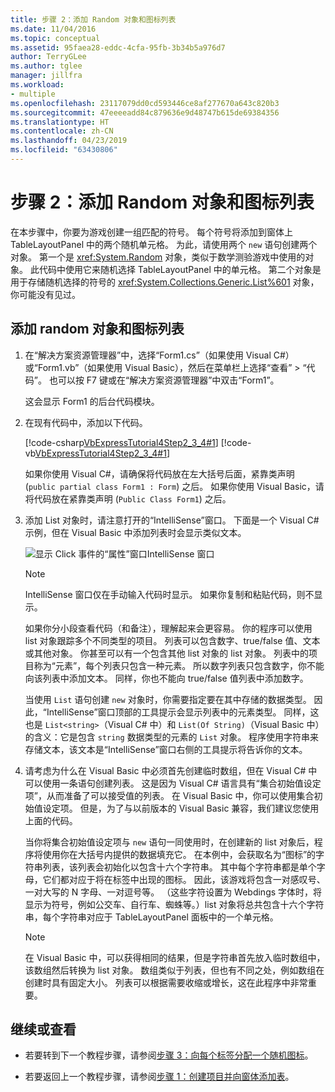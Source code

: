 ```yaml
---
title: 步骤 2：添加 Random 对象和图标列表
ms.date: 11/04/2016
ms.topic: conceptual
ms.assetid: 95faea28-eddc-4cfa-95fb-3b34b5a976d7
author: TerryGLee
ms.author: tglee
manager: jillfra
ms.workload:
- multiple
ms.openlocfilehash: 23117079dd0cd593446ce8af277670a643c820b3
ms.sourcegitcommit: 47eeeeadd84c879636e9d48747b615de69384356
ms.translationtype: HT
ms.contentlocale: zh-CN
ms.lasthandoff: 04/23/2019
ms.locfileid: "63430806"
---
```

# <a name="step-2-add-a-random-object-and-a-list-of-icons"></a>步骤 2：添加 Random 对象和图标列表
在本步骤中，你要为游戏创建一组匹配的符号。 每个符号将添加到窗体上 TableLayoutPanel 中的两个随机单元格。 为此，请使用两个 `new` 语句创建两个对象。 第一个是 <xref:System.Random> 对象，类似于数学测验游戏中使用的对象。 此代码中使用它来随机选择 TableLayoutPanel 中的单元格。 第二个对象是用于存储随机选择的符号的 <xref:System.Collections.Generic.List%601> 对象，你可能没有见过。

## <a name="to-add-a-random-object-and-a-list-of-icons"></a>添加 random 对象和图标列表

1. 在“解决方案资源管理器”中，选择“Form1.cs”（如果使用 Visual C#）或“Form1.vb”（如果使用 Visual Basic），然后在菜单栏上选择“查看” > “代码”。 也可以按 F7 键或在“解决方案资源管理器”中双击“Form1”。

     这会显示 Form1 的后台代码模块。

2. 在现有代码中，添加以下代码。

     [!code-csharp[VbExpressTutorial4Step2_3_4#1](../ide/codesnippet/CSharp/step-2-add-a-random-object-and-a-list-of-icons_1.cs)]
     [!code-vb[VbExpressTutorial4Step2_3_4#1](../ide/codesnippet/VisualBasic/step-2-add-a-random-object-and-a-list-of-icons_1.vb)]

     如果你使用 Visual C#，请确保将代码放在左大括号后面，紧靠类声明 (`public partial class Form1 : Form`) 之后。 如果你使用 Visual Basic，请将代码放在紧靠类声明 (`Public Class Form1`) 之后。

3. 添加 List 对象时，请注意打开的“IntelliSense”窗口。 下面是一个 Visual C# 示例，但在 Visual Basic 中添加列表时会显示类似文本。

     ![显示 Click 事件的“属性”窗口](../ide/media/express_listintellisense.png)IntelliSense 窗口

    > [!NOTE]
    > IntelliSense 窗口仅在手动输入代码时显示。 如果你复制和粘贴代码，则不显示。

     如果你分小段查看代码（和备注），理解起来会更容易。 你的程序可以使用 list 对象跟踪多个不同类型的项目。 列表可以包含数字、true/false 值、文本或其他对象。 你甚至可以有一个包含其他 list 对象的 list 对象。 列表中的项目称为“元素”，每个列表只包含一种元素。 所以数字列表只包含数字，你不能向该列表中添加文本。 同样，你也不能向 true/false 值列表中添加数字。

     当使用 `List` 语句创建 `new` 对象时，你需要指定要在其中存储的数据类型。 因此，“IntelliSense”窗口顶部的工具提示会显示列表中的元素类型。 同样，这也是 `List<string>`（Visual C# 中）和 `List(Of String)`（Visual Basic 中）的含义：它是包含 `string` 数据类型的元素的 `List` 对象。 程序使用字符串来存储文本，该文本是“IntelliSense”窗口右侧的工具提示将告诉你的文本。

4. 请考虑为什么在 Visual Basic 中必须首先创建临时数组，但在 Visual C# 中可以使用一条语句创建列表。 这是因为 Visual C# 语言具有“集合初始值设定项”，从而准备了可以接受值的列表。 在 Visual Basic 中，你可以使用集合初始值设定项。 但是，为了与以前版本的 Visual Basic 兼容，我们建议您使用上面的代码。

     当你将集合初始值设定项与 `new` 语句一同使用时，在创建新的 list 对象后，程序将使用你在大括号内提供的数据填充它。 在本例中，会获取名为“图标”的字符串列表，该列表会初始化以包含十六个字符串。 其中每个字符串都是单个字母，它们都对应于将在标签中出现的图标。 因此，该游戏将包含一对感叹号、一对大写的 N 字母、一对逗号等。 （这些字符设置为 Webdings 字体时，将显示为符号，例如公交车、自行车、蜘蛛等。）list 对象将总共包含十六个字符串，每个字符串对应于 TableLayoutPanel 面板中的一个单元格。

    > [!NOTE]
    > 在 Visual Basic 中，可以获得相同的结果，但是字符串首先放入临时数组中，该数组然后转换为 list 对象。 数组类似于列表，但也有不同之处，例如数组在创建时具有固定大小。 列表可以根据需要收缩或增长，这在此程序中非常重要。

## <a name="to-continue-or-review"></a>继续或查看

- 若要转到下一个教程步骤，请参阅[步骤 3：向每个标签分配一个随机图标](../ide/step-3-assign-a-random-icon-to-each-label.md)。

- 若要返回上一个教程步骤，请参阅[步骤 1：创建项目并向窗体添加表](../ide/step-1-create-a-project-and-add-a-table-to-your-form.md)。
